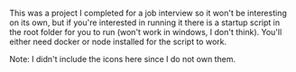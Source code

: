 This was a project I completed for a job interview so it won't be interesting on its own, but if you're interested in running it there is a startup script in the root folder for you to run (won't work in windows, I don't think). You'll either need docker or node installed for the script to work.

Note: I didn't include the icons here since I do not own them.

